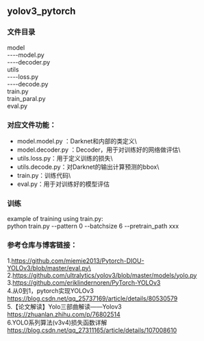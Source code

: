 ## yolov3_pytorch

### 文件目录

model\
----model.py\
----decoder.py\
utils\
----loss.py\
----decode.py\
train.py\
train_paral.py\
eval.py

### 对应文件功能：
- model.model.py ：Darknet和内部的类定义\
- model.decoder.py ：Decoder，用于对训练好的网络做评估\
- utils.loss.py：用于定义训练的损失\
- utils.decode.py：对Darknet的输出计算预测的bbox\
- train.py：训练代码\
- eval.py：用于对训练好的模型评估

### 训练
example of training using train.py:\
python train.py --pattern 0 --batchsize 6 --pretrain_path xxx

### 参考仓库与博客链接：
1.https://github.com/miemie2013/Pytorch-DIOU-YOLOv3/blob/master/eval.py\
2.https://github.com/ultralytics/yolov3/blob/master/models/yolo.py \
3.https://github.com/eriklindernoren/PyTorch-YOLOv3 \
4.从0到1，pytorch实现YOLOv3 https://blog.csdn.net/qq_25737169/article/details/80530579 \
5.【论文解读】Yolo三部曲解读——Yolov3 https://zhuanlan.zhihu.com/p/76802514 \
6.YOLO系列算法(v3v4)损失函数详解 https://blog.csdn.net/qq_27311165/article/details/107008610
